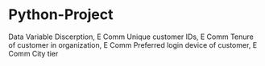 # Python-Project
Data Variable Discerption, E Comm Unique customer IDs, E Comm Tenure of customer in organization, E Comm Preferred login device of customer, E Comm City tier
